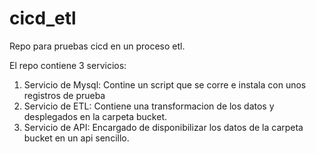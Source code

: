 # cicd_etl
Repo para pruebas cicd en un proceso etl.

El repo contiene 3 servicios:

1. Servicio de Mysql: Contine un script que se corre e instala con unos registros de prueba
2. Servicio de ETL: Contiene una transformacion de los datos y desplegados en la carpeta bucket.
3. Servicio de API: Encargado de disponibilizar los datos de la carpeta bucket en un api sencillo.
